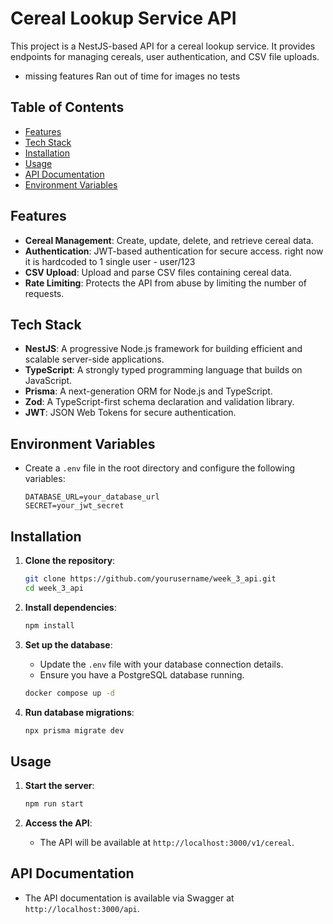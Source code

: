 # Cereal Lookup Service API

This project is a NestJS-based API for a cereal lookup service. It provides endpoints for managing cereals, user authentication, and CSV file uploads.
- missing features
  Ran out of time for images
  no tests


## Table of Contents

- [Features](#features)
- [Tech Stack](#tech-stack)
- [Installation](#installation)
- [Usage](#usage)
- [API Documentation](#api-documentation)
- [Environment Variables](#environment-variables)

## Features

- **Cereal Management**: Create, update, delete, and retrieve cereal data.
- **Authentication**: JWT-based authentication for secure access.
  right now it is hardcoded to 1 single user - user/123
- **CSV Upload**: Upload and parse CSV files containing cereal data.
- **Rate Limiting**: Protects the API from abuse by limiting the number of requests.

## Tech Stack

- **NestJS**: A progressive Node.js framework for building efficient and scalable server-side applications.
- **TypeScript**: A strongly typed programming language that builds on JavaScript.
- **Prisma**: A next-generation ORM for Node.js and TypeScript.
- **Zod**: A TypeScript-first schema declaration and validation library.
- **JWT**: JSON Web Tokens for secure authentication.

## Environment Variables
- Create a `.env` file in the root directory and configure the following variables:
  ```
  DATABASE_URL=your_database_url
  SECRET=your_jwt_secret
  ```
## Installation

1. **Clone the repository**:
   ```bash
   git clone https://github.com/yourusername/week_3_api.git
   cd week_3_api
   ```

2. **Install dependencies**:
   ```bash
   npm install
   ```

3. **Set up the database**:
   - Update the `.env` file with your database connection details.
   - Ensure you have a PostgreSQL database running.
   ```bash
   docker compose up -d
   ```

4. **Run database migrations**:
   ```bash
   npx prisma migrate dev
   ```

## Usage

1. **Start the server**:
   ```bash
   npm run start
   ```

2. **Access the API**:
   - The API will be available at `http://localhost:3000/v1/cereal`.

## API Documentation

- The API documentation is available via Swagger at `http://localhost:3000/api`.


